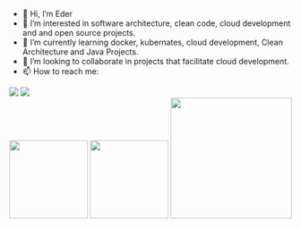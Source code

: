 <!---
edercnj/edercnj is a ✨ special ✨ repository because its `README.md` (this file) appears on your GitHub profile.
You can click the Preview link to take a look at your changes.
--->

- 👋 Hi, I’m Eder
- 👀 I’m interested in software architecture, clean code, cloud development and and open source projects.
- 🌱 I’m currently learning docker, kubernates, cloud development, Clean Architecture and Java Projects.
- 💞️ I’m looking to collaborate in projects that facilitate cloud development.
- 📫 How to reach me: 
<div> 
  <a href = "mailto:edercnj@gmail.com"><img src="https://img.shields.io/badge/-Gmail-%23333?style=for-the-badge&logo=gmail&logoColor=white" target="_blank"></a>
  <a href="https://www.linkedin.com/public-profile/settings?trk=d_flagship3_profile_self_view_public_profile" target="_blank"><img src="https://img.shields.io/badge/-LinkedIn-%230077B5?style=for-the-badge&logo=linkedin&logoColor=white" target="_blank"></a> 
</div>

<div align="center">
  <img height="140em" src="https://github-readme-stats.vercel.app/api?username=edercnj&show_icons=true&theme=dark&include_all_commits=true&count_private=true"/>
  <img height="140em" src="https://github-readme-stats.vercel.app/api/top-langs/?username=edercnj&layout=compact&langs_count=7&theme=dark"/>
  <img height="216em" src="https://github-readme-stats.vercel.app/api/wakatime?username=edercnj&theme=dark"/>
</div>
